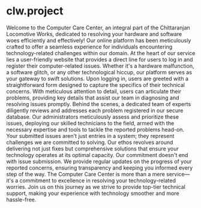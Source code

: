 # clw.project
Welcome to the Computer Care Center, an integral part of the Chittaranjan 
Locomotive Works, dedicated to resolving your hardware and software woes 
efficiently and effectively! Our online platform has been meticulously crafted to offer 
a seamless experience for individuals encountering technology-related challenges 
within our domain. 
At the heart of our service lies a user-friendly website that provides a direct line for 
users to log in and register their computer-related issues. Whether it's a hardware 
malfunction, a software glitch, or any other technological hiccup, our platform 
serves as your gateway to swift solutions. 
Upon logging in, users are greeted with a straightforward form designed to 
capture the specifics of their technical concerns. With meticulous attention to 
detail, users can articulate their problems, providing key details that assist our 
team in diagnosing and resolving issues promptly. 
Behind the scenes, a dedicated team of experts diligently reviews and addresses 
each problem registered in our secure database. Our administrators meticulously 
assess and prioritize these issues, deploying our skilled technicians to the field, 
armed with the necessary expertise and tools to tackle the reported problems 
head-on. 
Your submitted issues aren't just entries in a system; they represent challenges we 
are committed to solving. Our ethos revolves around delivering not just fixes but 
comprehensive solutions that ensure your technology operates at its optimal 
capacity. 
Our commitment doesn't end with issue submission. We provide regular updates 
on the progress of your reported concerns, ensuring transparency and keeping you 
informed every step of the way. 
The Computer Care Center is more than a mere service—it's a commitment to 
excellence in resolving your technology-related worries. Join us on this journey as 
we strive to provide top-tier technical support, making your experience with 
technology smoother and more hassle-free.
